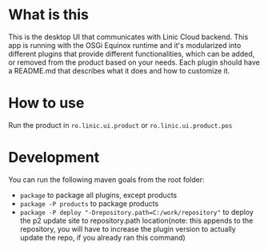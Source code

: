 # What is this

This is the desktop UI that communicates with Linic Cloud backend. This app is running with the OSGi Equinox runtime and it's modularized into different plugins that provide different functionalities, which can be added, or removed from the product based on your needs. Each plugin should have a README.md that describes what it does and how to customize it.

# How to use

Run the product in `ro.linic.ui.product` or `ro.linic.ui.product.pos`

# Development

You can run the following maven goals from the root folder:

- `package` to package all plugins, except products
- `package -P products` to package products
- `package -P deploy "-Drepository.path=C:/work/repository"` to deploy the p2 update site to repository.path location(note: this appends to the repository, you will have to increase the plugin version to actually update the repo, if you already ran this command)